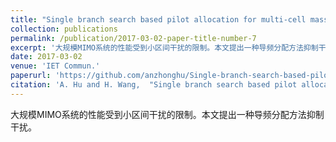 ```yaml
---
title: "Single branch search based pilot allocation for multi-cell massive multiple-input multiple-output systems"
collection: publications
permalink: /publication/2017-03-02-paper-title-number-7
excerpt: '大规模MIMO系统的性能受到小区间干扰的限制。本文提出一种导频分配方法抑制干扰。'
date: 2017-03-02
venue: 'IET Commun.'
paperurl: 'https://github.com/anzhonghu/Single-branch-search-based-pilot-allocation-for-multi-cell-massive-multiple-input-multiple-output-sy'
citation: 'A. Hu and H. Wang,  "Single branch search based pilot allocation for multi-cell massive multiple-input multiple-output systems," <i>IET Commun.</i>, vol. 11, no. 5, pp. 726-732, Mar. 2017.'
---
```

大规模MIMO系统的性能受到小区间干扰的限制。本文提出一种导频分配方法抑制干扰。
